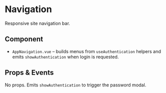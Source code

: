 # Navigation

Responsive site navigation bar.

## Component
- `AppNavigation.vue` – builds menus from `useAuthentication` helpers and emits `showAuthentication` when login is requested.

## Props & Events
No props. Emits `showAuthentication` to trigger the password modal.
